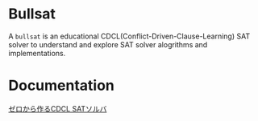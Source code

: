 # Bullsat
A `bullsat` is an educational CDCL(Conflict-Driven-Clause-Learning) SAT solver to understand and explore SAT solver alogrithms and implementations.  

# Documentation
[ゼロから作るCDCL SATソルバ](https://togatoga.github.io/bullsat/)

